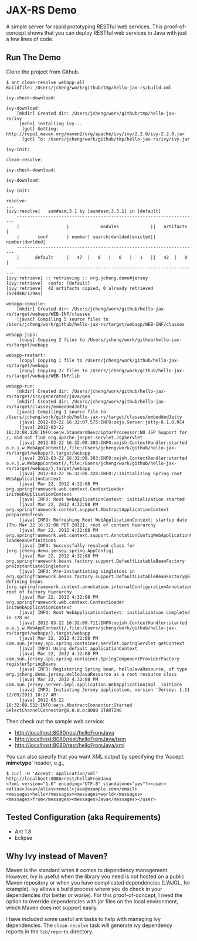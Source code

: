 # JAX-RS Demo

A simple server for rapid prototyping RESTful web services. This proof-of-concept shows that you can deploy RESTful web services in Java with just a few lines of code.

## Run The Demo

Clone the project from Github.

``` 
$ ant clean-resolve webapp-all
Buildfile: /Users/jcheng/work/github/tmp/hello-jax-rs/build.xml

ivy-check-download:

ivy-download:
    [mkdir] Created dir: /Users/jcheng/work/github/tmp/hello-jax-rs/ivy
     [echo] installing ivy...
      [get] Getting: http://repo1.maven.org/maven2/org/apache/ivy/ivy/2.2.0/ivy-2.2.0.jar
      [get] To: /Users/jcheng/work/github/tmp/hello-jax-rs/ivy/ivy.jar

ivy-init:

clean-resolve:

ivy-check-download:

ivy-download:

ivy-init:

resolve:
...
[ivy:resolve] 	asm#asm;3.1 by [asm#asm;3.3.1] in [default]
	---------------------------------------------------------------------
	|                  |            modules            ||   artifacts   |
	|       conf       | number| search|dwnlded|evicted|| number|dwnlded|
	---------------------------------------------------------------------
	|      default     |   47  |   0   |   0   |   1   ||   42  |   0   |
	---------------------------------------------------------------------
[ivy:retrieve] :: retrieving :: org.jcheng.demo#jersey
[ivy:retrieve] 	confs: [default]
[ivy:retrieve] 	42 artifacts copied, 0 already retrieved (9749kB/129ms)

webapp-compile:
    [mkdir] Created dir: /Users/jcheng/work/github/hello-jax-rs/target/webapp/WEB-INF/classes
    [javac] Compiling 5 source files to /Users/jcheng/work/github/hello-jax-rs/target/webapp/WEB-INF/classes

webapp-jsps:
     [copy] Copying 2 files to /Users/jcheng/work/github/hello-jax-rs/target/webapp

webapp-restart:
     [copy] Copying 1 file to /Users/jcheng/work/github/hello-jax-rs/target/webapp
     [copy] Copying 27 files to /Users/jcheng/work/github/hello-jax-rs/target/webapp/WEB-INF/lib

webapp-run:
    [mkdir] Created dir: /Users/jcheng/work/github/hello-jax-rs/target/src/generated/java/gen
    [mkdir] Created dir: /Users/jcheng/work/github/hello-jax-rs/target/classes/embeddedJetty
    [javac] Compiling 1 source file to /Users/jcheng/work/github/hello-jax-rs/target/classes/embeddedJetty
     [java] 2012-03-22 16:32:07.575:INFO:oejs.Server:jetty-8.1.0.RC4
     [java] 2012-03-22 16:32:08.128:INFO:oejw.StandardDescriptorProcessor:NO JSP Support for /, did not find org.apache.jasper.servlet.JspServlet
     [java] 2012-03-22 16:32:08.303:INFO:oejsh.ContextHandler:started o.e.j.w.WebAppContext{/,file:/Users/jcheng/work/github/hello-jax-rs/target/webapp/},target/webapp
     [java] 2012-03-22 16:32:08.303:INFO:oejsh.ContextHandler:started o.e.j.w.WebAppContext{/,file:/Users/jcheng/work/github/hello-jax-rs/target/webapp/},target/webapp
     [java] 2012-03-22 16:32:08.328:INFO:/:Initializing Spring root WebApplicationContext
     [java] Mar 22, 2012 4:32:08 PM org.springframework.web.context.ContextLoader initWebApplicationContext
     [java] INFO: Root WebApplicationContext: initialization started
     [java] Mar 22, 2012 4:32:08 PM org.springframework.context.support.AbstractApplicationContext prepareRefresh
     [java] INFO: Refreshing Root WebApplicationContext: startup date [Thu Mar 22 16:32:08 PDT 2012]; root of context hierarchy
     [java] Mar 22, 2012 4:32:08 PM org.springframework.web.context.support.AnnotationConfigWebApplicationContext loadBeanDefinitions
     [java] INFO: Successfully resolved class for [org.jcheng.demo.jersey.spring.AppConfig]
     [java] Mar 22, 2012 4:32:08 PM org.springframework.beans.factory.support.DefaultListableBeanFactory preInstantiateSingletons
     [java] INFO: Pre-instantiating singletons in org.springframework.beans.factory.support.DefaultListableBeanFactory@67ce85c4: defining beans [org.springframework.context.annotation.internalConfigurationAnnotationProcessor,org.springframework.context.annotation.internalAutowiredAnnotationProcessor,org.springframework.context.annotation.internalRequiredAnnotationProcessor,org.springframework.context.annotation.internalCommonAnnotationProcessor,appConfig,org.springframework.context.annotation.ConfigurationClassPostProcessor$ImportAwareBeanPostProcessor#0,helloJavaResource]; root of factory hierarchy
     [java] Mar 22, 2012 4:32:08 PM org.springframework.web.context.ContextLoader initWebApplicationContext
     [java] INFO: Root WebApplicationContext: initialization completed in 378 ms
     [java] 2012-03-22 16:32:08.711:INFO:oejsh.ContextHandler:started o.e.j.w.WebAppContext{/,file:/Users/jcheng/work/github/hello-jax-rs/target/webapp/},target/webapp
     [java] Mar 22, 2012 4:32:08 PM com.sun.jersey.spi.spring.container.servlet.SpringServlet getContext
     [java] INFO: Using default applicationContext
     [java] Mar 22, 2012 4:32:08 PM com.sun.jersey.spi.spring.container.SpringComponentProviderFactory registerSpringBeans
     [java] INFO: Registering Spring bean, helloJavaResource, of type org.jcheng.demo.jersey.HelloJavaResource as a root resource class
     [java] Mar 22, 2012 4:32:08 PM com.sun.jersey.server.impl.application.WebApplicationImpl _initiate
     [java] INFO: Initiating Jersey application, version 'Jersey: 1.11 12/09/2011 10:27 AM'
     [java] 2012-03-22 16:32:09.532:INFO:oejs.AbstractConnector:Started SelectChannelConnector@0.0.0.0:8080 STARTING
```

Then check out the sample web service:

* <http://localhost:8080/rest/helloFromJava>
* <http://localhost:8080/rest/helloFromJava/json>
* <http://localhost:8080/rest/helloFromJava/xml>

You can also specify that you want XML output by specifying the 'Accept: **mimetype**' header, e.g.,

```
$ curl -H 'Accept: application/xml' http://localhost:8080/rest/helloFromJava
<?xml version="1.0" encoding="UTF-8" standalone="yes"?><user><alias>Java</alias><email>java@example.com</email><messages>hello</messages><messages>world</messages><messages>from</messages><messages>Java</messages></user>
```


## Tested Configuration (aka Requirements)

* Ant 1.8
* Eclipse 

## Why Ivy instead of Maven?

Maven is the standard when it comes to dependency management. However, Ivy is useful when the library you need is not hosted on a public Maven repository or when you have complicated dependencies (LWJGL. for example). Ivy allows a build process where you do check in your dependencies (for better or worse). For this proof-of-concept, I need the option to override dependencies with jar files on the local environment, which Maven does not support easily.

I have included some useful ant tasks to help with managing Ivy dependencies. The `clean-resolve` task will generate ivy dependency reports in the `lib/reports` directory.






